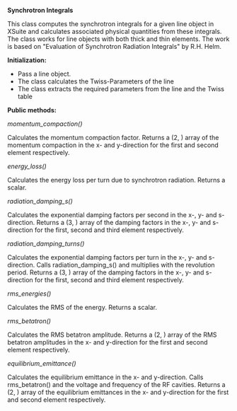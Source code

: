 **Synchrotron Integrals**

This class computes the synchrotron integrals for a given line object in XSuite and calculates associated physical quantities from these integrals. The class works for line objects with both thick and thin elements. The work is based on "Evaluation of Synchrotron Radiation Integrals" by R.H. Helm.


**Initialization:**
- Pass a line object.
- The class calculates the Twiss-Parameters of the line
- The class extracts the required parameters from the line and the Twiss table


**Public methods:**


*momentum_compaction()*

Calculates the momentum compaction factor.
Returns a (2, ) array of the momentum compaction in the x- and y-direction for the first and second element respectively.


*energy_loss()*

Calculates the energy loss per turn due to synchrotron radiation.
Returns a scalar.


*radiation_damping_s()*

Calculates the exponential damping factors per second in the x-, y- and s-direction.
Returns a (3, ) array of the damping factors in the x-, y- and s-direction for the first, second and third element respectively.


*radiation_damping_turns()*

Calculates the exponential damping factors per turn in the x-, y- and s-direction.
Calls radiation_damping_s() and multiplies with the revolution period.
Returns a (3, ) array of the damping factors in the x-, y- and s-direction for the first, second and third element respectively.


*rms_energies()*

Calculates the RMS of the energy.
Returns a scalar.


*rms_betatron()*

Calculates the RMS betatron amplitude.
Returns a (2, ) array of the RMS betatron amplitudes in the x- and y-direction for the first and second element respectively.


*equilibrium_emittance()*

Calculates the equilibrium emittance in the x- and y-direction.
Calls rms_betatron() and the voltage and frequency of the RF cavities.
Returns a (2, ) array of the equilibrium emittances in the x- and y-direction for the first and second element respectively.
